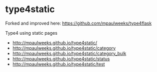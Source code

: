 # type4static
Forked and improved here: https://github.com/mpaulweeks/type4flask

Type4 using static pages

- http://mpaulweeks.github.io/type4static/
- http://mpaulweeks.github.io/type4static/category
- http://mpaulweeks.github.io/type4static/category_bulk
- http://mpaulweeks.github.io/type4static/status
- http://mpaulweeks.github.io/type4static/test
